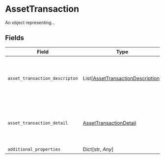 # AssetTransaction

An object representing...


## Fields

| Field                                                                                   | Type                                                                                    | Required                                                                                | Description                                                                             |
| --------------------------------------------------------------------------------------- | --------------------------------------------------------------------------------------- | --------------------------------------------------------------------------------------- | --------------------------------------------------------------------------------------- |
| `asset_transaction_descripton`                                                          | List[[AssetTransactionDescription](../../models/shared/assettransactiondescription.md)] | :heavy_check_mark:                                                                      | Documentation not found in the MISMO model viewer and not provided by Freddie Mac.      |
| `asset_transaction_detail`                                                              | [AssetTransactionDetail](../../models/shared/assettransactiondetail.md)                 | :heavy_check_mark:                                                                      | Documentation not found in the MISMO model viewer and not provided by Freddie Mac.      |
| `additional_properties`                                                                 | Dict[str, *Any*]                                                                        | :heavy_minus_sign:                                                                      | N/A                                                                                     |
